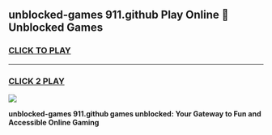 
## unblocked-games 911.github Play Online 👋 Unblocked Games
<h3>
<a href="https://premium.freeplayer.one?title=unblocked-games_911.github&ref=19F">CLICK TO PLAY</a></h3>
<hr>

<h3>
<a href="https://premium.freeplayer.one?title=unblocked-games_911.github&ref=19F">CLICK 2 PLAY</a>
  
</h3>

<a href="https://premium.freeplayer.one?title=unblocked-games_911.github&ref=19F"><img src="https://clearcache.store/games.png"></a>


**unblocked-games 911.github games unblocked: Your Gateway to Fun and Accessible Online Gaming**
